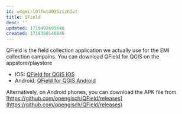 ```yaml
---
id: w4qmirl0lfwt4035zizh3vt
title: QField
desc: ''
updated: 1719492695648
created: 1718360146846
---
```


QField is the field collection application we actually use for the EMI collection campains. You can download QField for QGIS on the appstore/playstore

- IOS: [QField for QGIS IOS](https://apps.apple.com/us/app/qfield-for-qgis/id1531726814)
- Android: [QField for QGIS Android](https://play.google.com/store/apps/details?id=ch.opengis.qfield&pli=1)

Alternatively, on Android phones, you can download the APK file from [https://github.com/opengisch/QField/releases](https://github.com/opengisch/QField/releases)